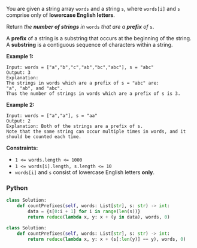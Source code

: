 You are given a string array  `words`  and a string  `s`, where  `words[i]`  and  `s`  comprise only of  **lowercase English letters**.

Return  _the  **number of strings**  in_  `words`  _that are a  **prefix**  of_  `s`.

A  **prefix**  of a string is a substring that occurs at the beginning of the string. A  **substring**  is a contiguous sequence of characters within a string.

**Example 1:**
```
Input: words = ["a","b","c","ab","bc","abc"], s = "abc"
Output: 3
Explanation:
The strings in words which are a prefix of s = "abc" are:
"a", "ab", and "abc".
Thus the number of strings in words which are a prefix of s is 3.
```

**Example 2:**
```
Input: words = ["a","a"], s = "aa"
Output: 2
Explanation: Both of the strings are a prefix of s. 
Note that the same string can occur multiple times in words, and it should be counted each time.
```

**Constraints:**

- `1 <= words.length <= 1000`
- `1 <= words[i].length, s.length <= 10`
- `words[i]`  and  `s`  consist of lowercase English letters  **only**.


### Python
```python
class Solution:
    def countPrefixes(self, words: List[str], s: str) -> int:
        data = {s[0:i + 1] for i in range(len(s))}
        return reduce(lambda x, y: x + (y in data), words, 0)
```

```python
class Solution:
    def countPrefixes(self, words: List[str], s: str) -> int:
        return reduce(lambda x, y: x + (s[:len(y)] == y), words, 0)
```